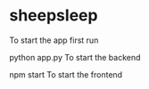 # sheepsleep

To start the app first run

python app.py To start the backend

npm start To start the frontend
